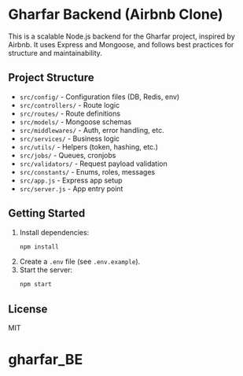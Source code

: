 # Gharfar Backend (Airbnb Clone)

This is a scalable Node.js backend for the Gharfar project, inspired by Airbnb. It uses Express and Mongoose, and follows best practices for structure and maintainability.

## Project Structure

- `src/config/` - Configuration files (DB, Redis, env)
- `src/controllers/` - Route logic
- `src/routes/` - Route definitions
- `src/models/` - Mongoose schemas
- `src/middlewares/` - Auth, error handling, etc.
- `src/services/` - Business logic
- `src/utils/` - Helpers (token, hashing, etc.)
- `src/jobs/` - Queues, cronjobs
- `src/validators/` - Request payload validation
- `src/constants/` - Enums, roles, messages
- `src/app.js` - Express app setup
- `src/server.js` - App entry point

## Getting Started

1. Install dependencies:
   ```sh
   npm install
   ```
2. Create a `.env` file (see `.env.example`).
3. Start the server:
   ```sh
   npm start
   ```

## License
MIT
# gharfar_BE
